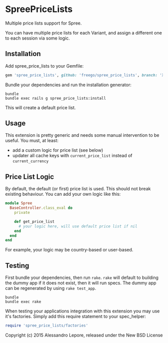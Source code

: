SpreePriceLists
===============

Multiple price lists support for Spree.

You can have multiple price lists for each Variant, and assign a different one
to each session via some logic.

Installation
------------

Add spree_price_lists to your Gemfile:

```ruby
gem 'spree_price_lists', github: 'freego/spree_price_lists', branch: 'X-X-stable'
```

Bundle your dependencies and run the installation generator:

```shell
bundle
bundle exec rails g spree_price_lists:install
```

This will create a default price list.

Usage
-----

This extension is pretty generic and needs some manual intervention to be useful.
You must, at least:

* add a custom logic for price list (see below)
* updater all cache keys with `current_price_list` instead of `current_currency`

Price List Logic
----------------

By default, the default (or first) price list is used. This should not break
existing behaviour.
You can add your own logic like this:

```ruby
module Spree
  BaseController.class_eval do
    private

    def get_price_list
      # your logic here, will use default price list if nil
    end
  end
end
```

For example, your logic may be country-based or user-based.

Testing
-------

First bundle your dependencies, then run `rake`. `rake` will default to building the dummy app if it does not exist, then it will run specs. The dummy app can be regenerated by using `rake test_app`.

```shell
bundle
bundle exec rake
```

When testing your applications integration with this extension you may use it's factories.
Simply add this require statement to your spec_helper:

```ruby
require 'spree_price_lists/factories'
```

Copyright (c) 2015 Alessandro Lepore, released under the New BSD License
